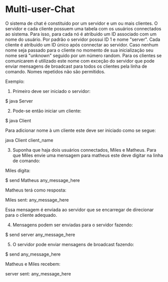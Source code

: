 # Multi-user-Chat

O sistema de chat é constituido por um servidor e um ou mais clientes. O servidor e cada cliente possuem uma tabela com os usuários connectados ao sistema. Para isso, para cada nó é atribuido um ID associado com um nome do usuário. Por padrão o servidor possui ID 1 e nome "server". Cada cliente é atribuido um ID único após connectar ao servidor. Caso nenhum nome seja passado para o cliente no momento de sua inicialização seu nome será "unknown" seguido por um número random. Para os clientes se comunicarem é utilizado este nome com exceção do servidor que pode enviar mensagens de broadcast para todos os clientes pela linha de comando. Nomes repetidos não são permitidos.

Exemplo:

1) Primeiro deve ser iniciado o servidor:

$ java Server

2) Pode-se então iniciar um cliente:

$ java Client

Para adicionar nome à um cliente este deve ser iniciado como se segue:

java Client client_name

3) Suponha que haja dois usuários connectados, Miles e Matheus. Para que Miles envie uma mensagem para matheus este deve digitar na linha de comando:

Miles digita:

$ send Matheus any_message_here

Matheus terá como resposta:

Miles sent: any_message_here

Essa mensagem é enviada ao servidor que se encarregar de direcionar para o cliente adequado.

4) Mensagens podem ser enviadas para o servidor fazendo:

$ send server any_message_here

5) O servidor pode enviar mensagens de broadcast fazendo:

$ send any_message_here

Matheus e Miles recebem:

server sent: any_message_here


